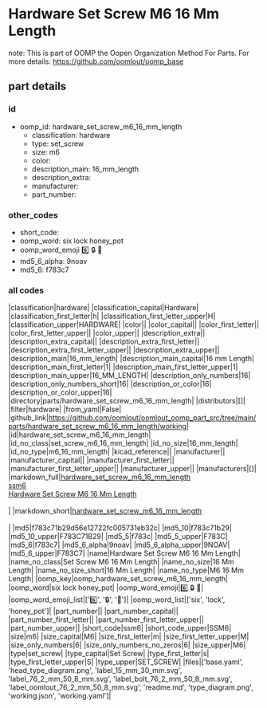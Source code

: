 # Hardware Set Screw M6 16 Mm Length  

note: This is part of OOMP the Oopen Organization Method For Parts. For more details: https://github.com/oomlout/oomp_base

##  part details





### id
* oomp_id: hardware_set_screw_m6_16_mm_length
  * classification: hardware
  * type: set_screw
  * size: m6
  * color: 
  * description_main: 16_mm_length
  * description_extra: 
  * manufacturer: 
  * part_number: 

### other_codes
* short_code: 
* oomp_word: six lock honey_pot
* oomp_word_emoji :six: :lock: :honey_pot:
* md5_6_alpha: 9noav
* md5_6: f783c7

### all codes 
|classification|hardware|
|classification_capital|Hardware|
|classification_first_letter|h|
|classification_first_letter_upper|H|
|classification_upper|HARDWARE|
|color||
|color_capital||
|color_first_letter||
|color_first_letter_upper||
|color_upper||
|description_extra||
|description_extra_capital||
|description_extra_first_letter||
|description_extra_first_letter_upper||
|description_extra_upper||
|description_main|16_mm_length|
|description_main_capital|16 mm Length|
|description_main_first_letter|1|
|description_main_first_letter_upper|1|
|description_main_upper|16_MM_LENGTH|
|description_only_numbers|16|
|description_only_numbers_short|16|
|description_or_color|16|
|description_or_color_upper|16|
|directory|parts/hardware_set_screw_m6_16_mm_length|
|distributors|[]|
|filter|hardware|
|from_yaml|False|
|github_link|https://github.com/oomlout/oomlout_oomp_part_src/tree/main/parts/hardware_set_screw_m6_16_mm_length/working|
|id|hardware_set_screw_m6_16_mm_length|
|id_no_class|set_screw_m6_16_mm_length|
|id_no_size|16_mm_length|
|id_no_type|m6_16_mm_length|
|kicad_reference||
|manufacturer||
|manufacturer_capital||
|manufacturer_first_letter||
|manufacturer_first_letter_upper||
|manufacturer_upper||
|manufacturers|[]|
|markdown_full|[hardware_set_screw_m6_16_mm_length](https://github.com/oomlout/oomlout_oomp_part_src/tree/main/parts/hardware_set_screw_m6_16_mm_length/working)<br>[ssm6](https://github.com/oomlout/oomlout_oomp_part_src/tree/main/parts/hardware_set_screw_m6_16_mm_length/working)<br>[Hardware Set Screw M6 16 Mm Length](https://github.com/oomlout/oomlout_oomp_part_src/tree/main/parts/hardware_set_screw_m6_16_mm_length/working)<br><br>|
|markdown_short|[hardware_set_screw_m6_16_mm_length](https://github.com/oomlout/oomlout_oomp_part_src/tree/main/parts/hardware_set_screw_m6_16_mm_length/working)<br><br>|
|md5|f783c71b29d56e12722fc005731eb32c|
|md5_10|f783c71b29|
|md5_10_upper|F783C71B29|
|md5_5|f783c|
|md5_5_upper|F783C|
|md5_6|f783c7|
|md5_6_alpha|9noav|
|md5_6_alpha_upper|9NOAV|
|md5_6_upper|F783C7|
|name|Hardware Set Screw M6 16 Mm Length|
|name_no_class|Set Screw M6 16 Mm Length|
|name_no_size|16 Mm Length|
|name_no_size_short|16 Mm Length|
|name_no_type|M6 16 Mm Length|
|oomp_key|oomp_hardware_set_screw_m6_16_mm_length|
|oomp_word|six lock honey_pot|
|oomp_word_emoji|:six: :lock: :honey_pot:|
|oomp_word_emoji_list|[':six:', ':lock:', ':honey_pot:']|
|oomp_word_list|['six', 'lock', 'honey_pot']|
|part_number||
|part_number_capital||
|part_number_first_letter||
|part_number_first_letter_upper||
|part_number_upper||
|short_code|ssm6|
|short_code_upper|SSM6|
|size|m6|
|size_capital|M6|
|size_first_letter|m|
|size_first_letter_upper|M|
|size_only_numbers|6|
|size_only_numbers_no_zeros|6|
|size_upper|M6|
|type|set_screw|
|type_capital|Set Screw|
|type_first_letter|s|
|type_first_letter_upper|S|
|type_upper|SET_SCREW|
|files|['base.yaml', 'head_type_diagram.png', 'label_15_mm_30_mm.svg', 'label_76_2_mm_50_8_mm.svg', 'label_bolt_76_2_mm_50_8_mm.svg', 'label_oomlout_76_2_mm_50_8_mm.svg', 'readme.md', 'type_diagram.png', 'working.json', 'working.yaml']|
